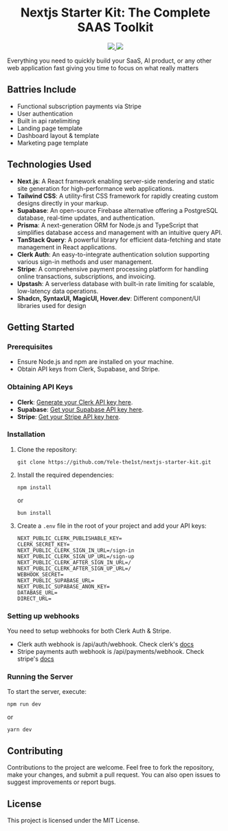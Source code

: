 <h1 align="center">Nextjs Starter Kit: The Complete SAAS Toolkit</h1>
<div>
    <div align="center">
        <a href="https://x.com/rasmickyy">
            <img src="https://img.shields.io/badge/X/Twitter-000000?style=for-the-badge&logo=x&logoColor=white" />
        </a>
        <a href="https://www.youtube.com/@rasmic">
            <img src="https://img.shields.io/badge/YouTube-FF0000?style=for-the-badge&logo=youtube&logoColor=white" />
        </a>
    </div>

Everything you need to quickly build your SaaS, AI product, or any other web application fast giving you time to focus on what really matters

## Battries Include

- Functional subscription payments via Stripe
- User authentication
- Built in api ratelimiting
- Landing page template
- Dashboard layout & template
- Marketing page template

## Technologies Used

- **Next.js**: A React framework enabling server-side rendering and static site generation for high-performance web applications.
- **Tailwind CSS**: A utility-first CSS framework for rapidly creating custom designs directly in your markup.
- **Supabase**: An open-source Firebase alternative offering a PostgreSQL database, real-time updates, and authentication.
- **Prisma**: A next-generation ORM for Node.js and TypeScript that simplifies database access and management with an intuitive query API.
- **TanStack Query**: A powerful library for efficient data-fetching and state management in React applications.
- **Clerk Auth**: An easy-to-integrate authentication solution supporting various sign-in methods and user management.
- **Stripe**: A comprehensive payment processing platform for handling online transactions, subscriptions, and invoicing.
- **Upstash**: A serverless database with built-in rate limiting for scalable, low-latency data operations.
- **Shadcn, SyntaxUI, MagicUI, Hover.dev**: Different component/UI libraries used for design

## Getting Started

### Prerequisites

- Ensure Node.js and npm are installed on your machine.
- Obtain API keys from Clerk, Supabase, and Stripe.

### Obtaining API Keys

- **Clerk**: [Generate your Clerk API key here](https://www.clerk.com/).
- **Supabase**: [Get your Supabase API key here](https://www.supabase.com).
- **Stripe**: [Get your Stripe API key here](https://www.stripe.com).

### Installation

1. Clone the repository:
   ```
   git clone https://github.com/Yele-the1st/nextjs-starter-kit.git
   ```
2. Install the required dependencies:
   ```
   npm install
   ```
   or
   ```
   bun install
   ```
3. Create a `.env` file in the root of your project and add your API keys:
   ```
   NEXT_PUBLIC_CLERK_PUBLISHABLE_KEY=
   CLERK_SECRET_KEY=
   NEXT_PUBLIC_CLERK_SIGN_IN_URL=/sign-in
   NEXT_PUBLIC_CLERK_SIGN_UP_URL=/sign-up
   NEXT_PUBLIC_CLERK_AFTER_SIGN_IN_URL=/
   NEXT_PUBLIC_CLERK_AFTER_SIGN_UP_URL=/
   WEBHOOK_SECRET=
   NEXT_PUBLIC_SUPABASE_URL=
   NEXT_PUBLIC_SUPABASE_ANON_KEY=
   DATABASE_URL=
   DIRECT_URL=
   ```

### Setting up webhooks

You need to setup webhooks for both Clerk Auth & Stripe.

- Clerk auth webhook is /api/auth/webhook. Check clerk's [docs](https://clerk.com/docs/integrations/webhooks/sync-data)
- Stripe payments auth webhook is /api/payments/webhook. Check stripe's [docs](https://docs.stripe.com/webhooks)

### Running the Server

To start the server, execute:

```
npm run dev
```

or

```
yarn dev
```

## Contributing

Contributions to the project are welcome. Feel free to fork the repository, make your changes, and submit a pull request. You can also open issues to suggest improvements or report bugs.

## License

This project is licensed under the MIT License.
